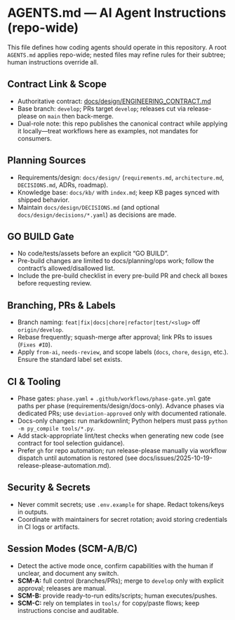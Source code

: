 # AGENTS.md — AI Agent Instructions (repo-wide)

This file defines how coding agents should operate in this repository. A root `AGENTS.md` applies repo-wide; nested files may refine rules for their subtree; human instructions override all.

## Contract Link & Scope

- Authoritative contract: [docs/design/ENGINEERING_CONTRACT.md](docs/design/ENGINEERING_CONTRACT.md)
- Base branch: `develop`; PRs target `develop`; releases cut via release-please on `main` then back-merge.
- Dual-role note: this repo publishes the canonical contract while applying it locally—treat workflows here as examples, not mandates for consumers.

## Planning Sources

- Requirements/design: `docs/design/` (`requirements.md`, `architecture.md`, `DECISIONS.md`, ADRs, roadmap).
- Knowledge base: `docs/kb/` with `index.md`; keep KB pages synced with shipped behavior.
- Maintain `docs/design/DECISIONS.md` (and optional `docs/design/decisions/*.yaml`) as decisions are made.

## GO BUILD Gate

- No code/tests/assets before an explicit “GO BUILD”.
- Pre-build changes are limited to docs/planning/ops work; follow the contract’s allowed/disallowed list.
- Include the pre-build checklist in every pre-build PR and check all boxes before requesting review.

## Branching, PRs & Labels

- Branch naming: `feat|fix|docs|chore|refactor|test/<slug>` off `origin/develop`.
- Rebase frequently; squash-merge after approval; link PRs to issues (`Fixes #ID`).
- Apply `from-ai`, `needs-review`, and scope labels (`docs`, `chore`, `design`, etc.). Ensure the standard label set exists.

## CI & Tooling

- Phase gates: `phase.yaml` + `.github/workflows/phase-gate.yml` gate paths per phase (requirements/design/docs-only). Advance phases via dedicated PRs; use `deviation-approved` only with documented rationale.
- Docs-only changes: run markdownlint; Python helpers must pass `python -m py_compile tools/*.py`.
- Add stack-appropriate lint/test checks when generating new code (see contract for tool selection guidance).
- Prefer `gh` for repo automation; run release-please manually via workflow dispatch until automation is restored (see docs/issues/2025-10-19-release-please-automation.md).

## Security & Secrets

- Never commit secrets; use `.env.example` for shape. Redact tokens/keys in outputs.
- Coordinate with maintainers for secret rotation; avoid storing credentials in CI logs or artifacts.

## Session Modes (SCM-A/B/C)

- Detect the active mode once, confirm capabilities with the human if unclear, and document any switch.
- **SCM-A:** full control (branches/PRs); merge to `develop` only with explicit approval; releases are manual.
- **SCM-B:** provide ready-to-run edits/scripts; human executes/pushes.
- **SCM-C:** rely on templates in `tools/` for copy/paste flows; keep instructions concise and auditable.
